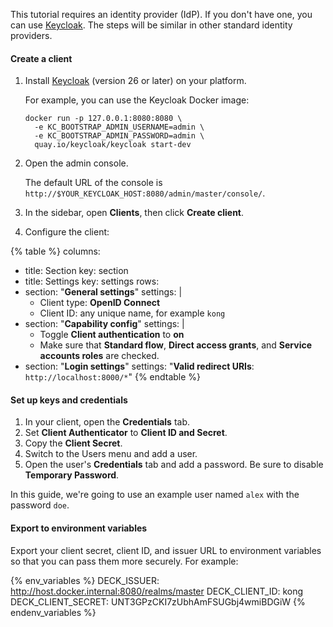 This tutorial requires an identity provider (IdP). If you don't have one, you can use [Keycloak](http://www.keycloak.org/). The steps will be similar in other standard identity providers.

#### Create a client
1. Install [Keycloak](https://www.keycloak.org/guides) (version 26 or later) on your platform.

    For example, you can use the Keycloak Docker image:

    ```
    docker run -p 127.0.0.1:8080:8080 \
      -e KC_BOOTSTRAP_ADMIN_USERNAME=admin \
      -e KC_BOOTSTRAP_ADMIN_PASSWORD=admin \
      quay.io/keycloak/keycloak start-dev
    ```
1. Open the admin console.
    
    The default URL of the console is `http://$YOUR_KEYCLOAK_HOST:8080/admin/master/console/`.
1. In the sidebar, open **Clients**, then click **Create client**.
1. Configure the client:

<!--vale off-->
{% table %}
columns:
  - title: Section
    key: section
  - title: Settings
    key: settings
rows:
  - section: "**General settings**"
    settings: |
      * Client type: **OpenID Connect**
      * Client ID: any unique name, for example `kong`
  - section: "**Capability config**"
    settings: |
      * Toggle **Client authentication** to **on**
      * Make sure that **Standard flow**, **Direct access grants**, and **Service accounts roles** are checked.
  - section: "**Login settings**"
    settings: "**Valid redirect URIs**: `http://localhost:8000/*`"
{% endtable %}
<!--vale on-->

#### Set up keys and credentials
1. In your client, open the **Credentials** tab.
1. Set **Client Authenticator** to **Client ID and Secret**.
1. Copy the **Client Secret**.
1. Switch to the Users menu and add a user.
1. Open the user's **Credentials** tab and add a password. Be sure to disable **Temporary Password**.

In this guide, we're going to use an example user named `alex` with the password `doe`.

#### Export to environment variables
Export your client secret, client ID, and issuer URL to environment variables so that you can pass them more securely.
For example:

{% env_variables %}
DECK_ISSUER: http://host.docker.internal:8080/realms/master
DECK_CLIENT_ID: kong
DECK_CLIENT_SECRET: UNT3GPzCKI7zUbhAmFSUGbj4wmiBDGiW
{% endenv_variables %}